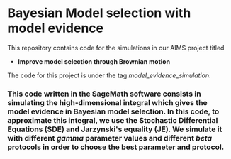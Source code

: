 # Bayesian Model selection with model evidence
This repository contains code for the simulations in our AIMS project titled 
- **Improve model selection through Brownian motion**

The code for this project is under the tag *model_evidence_simulation*.

### This code written in the SageMath software consists in simulating the high-dimensional integral which gives the model evidence in Bayesian model selection. In this code, to approximate this integral, we use the Stochastic Differential Equations (SDE) and Jarzynski's equality (JE). We simulate it with different *gamma* parameter values and different *beta* protocols in order to choose the best parameter and protocol.  
